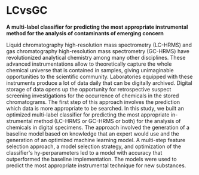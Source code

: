 # LCvsGC
**A multi-label classifier for predicting the most appropriate instrumental method for the analysis of contaminants of emerging concern**

<p align="left">
Liquid chromatography high-resolution mass spectrometry (LC-HRMS) and gas chromatography high-resolution mass spectrometry (GC-HRMS) have revolutionized analytical chemistry among many other disciplines. These advanced instrumentations allow to theoretically capture the whole chemical universe that is contained in samples, giving unimaginable opportunities to the scientific community. Laboratories equipped with these instruments produce a lot of data daily that can be digitally archived. Digital storage of data opens up the opportunity for retrospective suspect screening investigations for the occurrence of chemicals in the stored chromatograms. The first step of this approach involves the prediction which data is more appropriate to be searched. In this study, we built an optimized multi-label classifier for predicting the most appropriate in-strumental method (LC-HRMS or GC-HRMS or both) for the analysis of chemicals in digital specimens. The approach involved the generation of a baseline model based on knowledge that an expert would use and the generation of an optimized machine learning model. A multi-step feature selection approach, a model selection strategy, and optimization of the classifier's hy-perparameters led to a model with accuracy that outperformed the baseline implementation. The models were used to predict the most appropriate instrumental technique for new substances.
</p>
